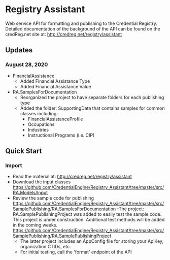 # Registry Assistant
Web service API for formatting and publishing to the Credential Registry.
Detailed documentation of the background of the API can be found on the credReg.net site at:
http://credreg.net/registry/assistant

## Updates
### August 28, 2020
- FinancialAssistance
  - Added Financial Assistance Type
  - Added Financial Assistance Value
- RA.SamplesForDocumentation
  - Reorganized the project to have separate folders for each publishing type
  - Added the folder: SupportingData that contains samples for common classes including:
    - FinancialAssistanceProfile
    - Occupations
    - Industries
    - Instructional Programs (i.e. CIP)
## Quick Start
### Import
- Read the material at: http://credreg.net/registry/assistant
- Download the input classes
  https://github.com/CredentialEngine/Registry_Assistant/tree/master/src/RA.Models/Input
- Review the sample code for publishing
  https://github.com/CredentialEngine/Registry_Assistant/tree/master/src/SamplePublishing/RA.SamplesForDocumentation
-The project: RA.SamplePublishingProject was added to easily test the sample code. This project is under construction. Additional test methods will be added in the coming weeks. 
  https://github.com/CredentialEngine/Registry_Assistant/tree/master/src/SamplePublishing/RA.SamplePublishingProject
  - The latter project includes an AppConfig file for storing your ApiKey, organization CTIDs, etc. 
  - For initial testing, call the 'format' endpoint of the API
